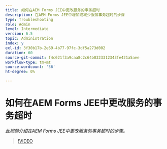 ```yaml
---
title: 如何在AEM Forms JEE中更改服务的事务超时
description: 在AEM Forms JEE中增加或减少服务事务超时的步骤
type: Troubleshooting
role: Admin
level: Intermediate
version: 6.5
topic: Administration
index: y
exl-id: 3f30b17b-2e69-4b77-97fc-3df5a273d002
duration: 60
source-git-commit: f4c621f3a9caa8c2c64b8323312343fe421a5aee
workflow-type: tm+mt
source-wordcount: '56'
ht-degree: 0%

---
```


# 如何在AEM Forms JEE中更改服务的事务超时

*此视频介绍在AEM Forms JEE中更改服务的事务超时的步骤。*

>[!VIDEO](https://video.tv.adobe.com/v/335495?quality=12&learn=on)
